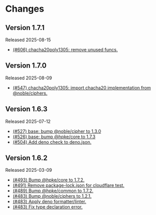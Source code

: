 # Changes

## Version 1.7.1

Released 2025-08-15

- [(#606) chacha20poly1305: remove unused funcs.](https://github.com/dajiaji/hpke-js/pull/606)

## Version 1.7.0

Released 2025-08-09

- [(#547) chacha20poly1305: import chacha20 implementation from @noble/ciphers.](https://github.com/dajiaji/hpke-js/pull/547)

## Version 1.6.3

Released 2025-07-12

- [(#527) base: bump @noble/cipher to 1.3.0](https://github.com/dajiaji/hpke-js/pull/527)
- [(#526) base: bump @hpke/core to 1.7.3](https://github.com/dajiaji/hpke-js/pull/526)
- [(#504) Add deno check to deno.json.](https://github.com/dajiaji/hpke-js/pull/504)

## Version 1.6.2

Released 2025-03-09

- [(#493) Bump @hpke/core to 1.7.2.](https://github.com/dajiaji/hpke-js/pull/493)
- [(#491) Remove package-lock.json for cloudflare test.](https://github.com/dajiaji/hpke-js/pull/491)
- [(#489) Bump @hpke/common to 1.7.2.](https://github.com/dajiaji/hpke-js/pull/489)
- [(#483) Bump @noble/ciphers to 1.2.1.](https://github.com/dajiaji/hpke-js/pull/483)
- [(#483) Apply deno formatter/linter.](https://github.com/dajiaji/hpke-js/pull/483)
- [(#483) Fix type declaration error.](https://github.com/dajiaji/hpke-js/pull/483)
